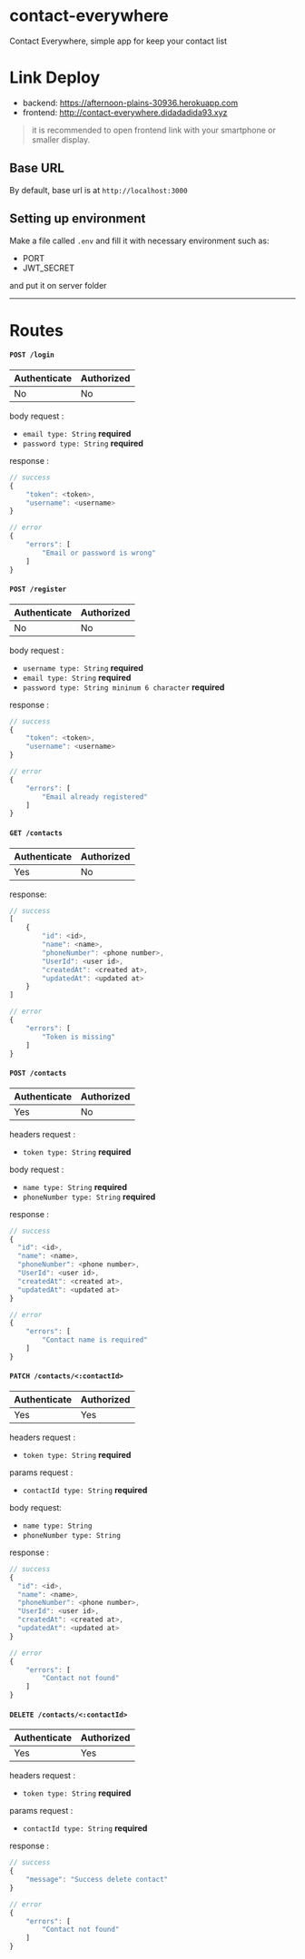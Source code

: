 # contact-everywhere
Contact Everywhere, simple app for keep your contact list

# Link Deploy
* backend: https://afternoon-plains-30936.herokuapp.com
* frontend: http://contact-everywhere.didadadida93.xyz
> it is recommended to open frontend link with your smartphone or smaller display.

## Base URL
By default, base url is at `http://localhost:3000`

## Setting up environment
Make a file called `.env` and fill it with necessary environment such as:
* PORT
* JWT_SECRET

and put it on server folder

---
# Routes
#### `POST /login`

Authenticate | Authorized
------- | ----------------
No  | No

body request :
* `email type: String` **required**
* `password type: String` **required**

response :
```js
// success
{
    "token": <token>,
    "username": <username>
}

// error
{
    "errors": [
        "Email or password is wrong"
    ]
}
```

#### `POST /register`

Authenticate | Authorized
------- | ----------------
No  | No

body request :
* `username type: String` **required**
* `email type: String` **required**
* `password type: String mininum 6 character` **required**

response :
```js
// success
{
    "token": <token>,
    "username": <username>
}

// error
{
    "errors": [
        "Email already registered"
    ]
}
```

#### `GET /contacts`

Authenticate | Authorized
------- | ----------------
Yes  | No

response:
```js
// success
[
    {
        "id": <id>,
        "name": <name>,
        "phoneNumber": <phone number>,
        "UserId": <user id>,
        "createdAt": <created at>,
        "updatedAt": <updated at>
    }
]

// error
{
    "errors": [
        "Token is missing"
    ]
}
```

#### `POST /contacts`

Authenticate | Authorized
------- | ----------------
Yes  | No

headers request :
* `token type: String` **required**

body request :
* `name type: String` **required**
* `phoneNumber type: String` **required**

response :
```js
// success
{
  "id": <id>,
  "name": <name>,
  "phoneNumber": <phone number>,
  "UserId": <user id>,
  "createdAt": <created at>,
  "updatedAt": <updated at>
}

// error
{
    "errors": [
        "Contact name is required"
    ]
}
```

#### `PATCH /contacts/<:contactId>`

Authenticate | Authorized
------- | ----------------
Yes  | Yes

headers request :
* `token type: String` **required**

params request :
* `contactId type: String` **required**

body request:
* `name type: String`
* `phoneNumber type: String`

response :
```js
// success
{
  "id": <id>,
  "name": <name>,
  "phoneNumber": <phone number>,
  "UserId": <user id>,
  "createdAt": <created at>,
  "updatedAt": <updated at>
}

// error
{
    "errors": [
        "Contact not found"
    ]
}
```

#### `DELETE /contacts/<:contactId>`

Authenticate | Authorized
------- | ----------------
Yes  | Yes

headers request :
* `token type: String` **required**

params request :
* `contactId type: String` **required**

response :
```js
// success
{
    "message": "Success delete contact"
}

// error
{
    "errors": [
        "Contact not found"
    ]
}
```
